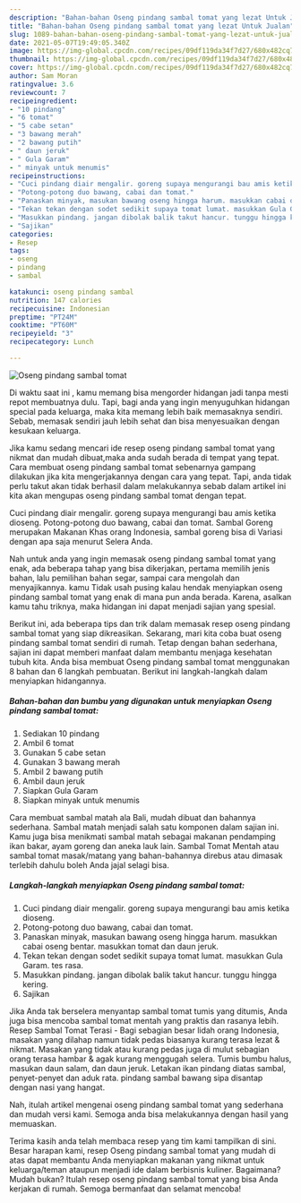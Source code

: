 ```yaml
---
description: "Bahan-bahan Oseng pindang sambal tomat yang lezat Untuk Jualan"
title: "Bahan-bahan Oseng pindang sambal tomat yang lezat Untuk Jualan"
slug: 1089-bahan-bahan-oseng-pindang-sambal-tomat-yang-lezat-untuk-jualan
date: 2021-05-07T19:49:05.340Z
image: https://img-global.cpcdn.com/recipes/09df119da34f7d27/680x482cq70/oseng-pindang-sambal-tomat-foto-resep-utama.jpg
thumbnail: https://img-global.cpcdn.com/recipes/09df119da34f7d27/680x482cq70/oseng-pindang-sambal-tomat-foto-resep-utama.jpg
cover: https://img-global.cpcdn.com/recipes/09df119da34f7d27/680x482cq70/oseng-pindang-sambal-tomat-foto-resep-utama.jpg
author: Sam Moran
ratingvalue: 3.6
reviewcount: 7
recipeingredient:
- "10 pindang"
- "6 tomat"
- "5 cabe setan"
- "3 bawang merah"
- "2 bawang putih"
- " daun jeruk"
- " Gula Garam"
- " minyak untuk menumis"
recipeinstructions:
- "Cuci pindang diair mengalir. goreng supaya mengurangi bau amis ketika dioseng."
- "Potong-potong duo bawang, cabai dan tomat."
- "Panaskan minyak, masukan bawang oseng hingga harum. masukkan cabai oseng bentar. masukkan tomat dan daun jeruk."
- "Tekan tekan dengan sodet sedikit supaya tomat lumat. masukkan Gula Garam. tes rasa."
- "Masukkan pindang. jangan dibolak balik takut hancur. tunggu hingga kering."
- "Sajikan"
categories:
- Resep
tags:
- oseng
- pindang
- sambal

katakunci: oseng pindang sambal 
nutrition: 147 calories
recipecuisine: Indonesian
preptime: "PT24M"
cooktime: "PT60M"
recipeyield: "3"
recipecategory: Lunch

---
```



![Oseng pindang sambal tomat](https://img-global.cpcdn.com/recipes/09df119da34f7d27/680x482cq70/oseng-pindang-sambal-tomat-foto-resep-utama.jpg)

Di waktu  saat ini , kamu memang bisa mengorder hidangan jadi tanpa mesti repot membuatnya dulu. Tapi, bagi anda yang ingin menyuguhkan hidangan special pada keluarga, maka kita memang lebih baik memasaknya sendiri. Sebab, memasak sendiri jauh lebih sehat dan bisa menyesuaikan dengan kesukaan keluarga.

Jika kamu sedang mencari ide resep oseng pindang sambal tomat yang nikmat dan mudah dibuat,maka anda sudah berada di tempat yang tepat. Cara membuat oseng pindang sambal tomat  sebenarnya gampang dilakukan jika kita mengerjakannya dengan cara yang tepat. Tapi, anda tidak perlu takut akan tidak berhasil dalam melakukannya 
sebab dalam artikel ini kita akan mengupas oseng pindang sambal tomat dengan tepat.  

Cuci pindang diair mengalir. goreng supaya mengurangi bau amis ketika dioseng. Potong-potong duo bawang, cabai dan tomat. Sambal Goreng merupakan Makanan Khas orang Indonesia, sambal goreng bisa di Variasi dengan apa saja menurut Selera Anda.

Nah untuk anda yang ingin memasak oseng pindang sambal tomat yang enak, ada beberapa tahap yang bisa dikerjakan, pertama memilih jenis bahan, lalu pemilihan bahan segar, sampai cara mengolah dan menyajikannya. kamu Tidak usah pusing kalau hendak menyiapkan oseng pindang sambal tomat yang enak di mana pun anda berada. Karena, asalkan kamu  tahu triknya, maka hidangan ini dapat menjadi sajian yang spesial.

Berikut ini, ada beberapa tips dan trik dalam memasak resep oseng pindang sambal tomat yang siap dikreasikan. Sekarang, mari kita coba buat oseng pindang sambal tomat sendiri di rumah. Tetap dengan bahan sederhana, sajian ini dapat memberi manfaat dalam membantu menjaga kesehatan tubuh kita. Anda bisa membuat Oseng pindang sambal tomat menggunakan 8 bahan dan 6 langkah pembuatan. Berikut ini langkah-langkah dalam menyiapkan hidangannya.

<!--inarticleads1-->

##### Bahan-bahan dan bumbu yang digunakan untuk menyiapkan Oseng pindang sambal tomat:

1. Sediakan 10 pindang
1. Ambil 6 tomat
1. Gunakan 5 cabe setan
1. Gunakan 3 bawang merah
1. Ambil 2 bawang putih
1. Ambil  daun jeruk
1. Siapkan  Gula Garam
1. Siapkan  minyak untuk menumis


Cara membuat sambal matah ala Bali, mudah dibuat dan bahannya sederhana. Sambal matah menjadi salah satu komponen dalam sajian ini. Kamu juga bisa menikmati sambal matah sebagai makanan pendamping ikan bakar, ayam goreng dan aneka lauk lain. Sambal Tomat Mentah atau sambal tomat masak/matang yang bahan-bahannya direbus atau dimasak terlebih dahulu boleh Anda jajal selagi bisa. 

<!--inarticleads2-->

##### Langkah-langkah menyiapkan Oseng pindang sambal tomat:

1. Cuci pindang diair mengalir. goreng supaya mengurangi bau amis ketika dioseng.
1. Potong-potong duo bawang, cabai dan tomat.
1. Panaskan minyak, masukan bawang oseng hingga harum. masukkan cabai oseng bentar. masukkan tomat dan daun jeruk.
1. Tekan tekan dengan sodet sedikit supaya tomat lumat. masukkan Gula Garam. tes rasa.
1. Masukkan pindang. jangan dibolak balik takut hancur. tunggu hingga kering.
1. Sajikan


Jika Anda tak berselera menyantap sambal tomat tumis yang ditumis, Anda juga bisa mencoba sambal tomat mentah yang praktis dan rasanya lebih. Resep Sambal Tomat Terasi - Bagi sebagian besar lidah orang Indonesia, masakan yang dilahap namun tidak pedas biasanya kurang terasa lezat &amp; nikmat. Masakan yang tidak atau kurang pedas juga di mulut sebagian orang terasa hambar &amp; agak kurang menggugah selera. Tumis bumbu halus, masukan daun salam, dan daun jeruk. Letakan ikan pindang diatas sambal, penyet-penyet dan aduk rata. pindang sambal bawang sipa disantap dengan nasi yang hangat. 

Nah, itulah artikel mengenai  oseng pindang sambal tomat  yang sederhana dan mudah versi kami. Semoga anda bisa melakukannya dengan hasil yang memuaskan. 

Terima kasih anda telah membaca resep yang tim kami tampilkan di sini. Besar harapan kami, resep  Oseng pindang sambal tomat yang mudah di atas dapat membantu Anda menyiapkan makanan yang nikmat untuk keluarga/teman ataupun menjadi ide dalam berbisnis kuliner. Bagaimana? Mudah bukan? Itulah resep oseng pindang sambal tomat yang bisa Anda kerjakan di rumah. Semoga bermanfaat dan selamat mencoba!

